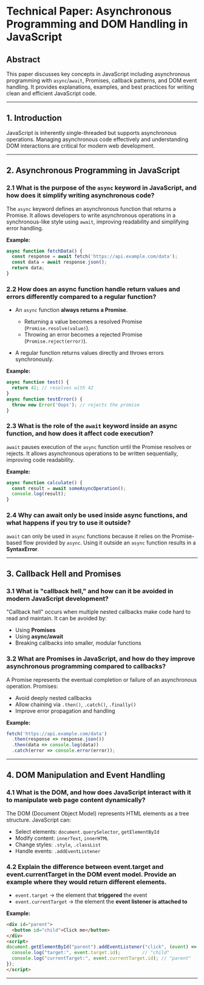 # Technical Paper: Asynchronous Programming and DOM Handling in JavaScript

## Abstract

This paper discusses key concepts in JavaScript including asynchronous programming with `async`/`await`, Promises, callback patterns, and DOM event handling. It provides explanations, examples, and best practices for writing clean and efficient JavaScript code.

---

## 1. Introduction

JavaScript is inherently single-threaded but supports asynchronous operations. Managing asynchronous code effectively and understanding DOM interactions are critical for modern web development.

---

## 2. Asynchronous Programming in JavaScript

### 2.1 What is the purpose of the `async` keyword in JavaScript, and how does it simplify writing asynchronous code?

The `async` keyword defines an asynchronous function that returns a Promise. It allows developers to write asynchronous operations in a synchronous-like style using `await`, improving readability and simplifying error handling.

**Example:**

```js
async function fetchData() {
  const response = await fetch('https://api.example.com/data');
  const data = await response.json();
  return data;
}
```

### 2.2 How does an async function handle return values and errors differently compared to a regular function?

* An `async` function **always returns a Promise**.

  * Returning a value becomes a resolved Promise (`Promise.resolve(value)`).
  * Throwing an error becomes a rejected Promise (`Promise.reject(error)`).
* A regular function returns values directly and throws errors synchronously.

**Example:**

```js
async function test() {
  return 42; // resolves with 42
}
async function testError() {
  throw new Error('Oops'); // rejects the promise
}
```

### 2.3 What is the role of the `await` keyword inside an async function, and how does it affect code execution?

`await` pauses execution of the `async` function until the Promise resolves or rejects. It allows asynchronous operations to be written sequentially, improving code readability.

**Example:**

```js
async function calculate() {
  const result = await someAsyncOperation();
  console.log(result);
}
```

### 2.4 Why can await only be used inside async functions, and what happens if you try to use it outside?

`await` can only be used in `async` functions because it relies on the Promise-based flow provided by `async`. Using it outside an `async` function results in a **SyntaxError**.

---

## 3. Callback Hell and Promises

### 3.1 What is "callback hell," and how can it be avoided in modern JavaScript development?

"Callback hell" occurs when multiple nested callbacks make code hard to read and maintain. It can be avoided by:

* Using **Promises**
* Using **async/await**
* Breaking callbacks into smaller, modular functions

### 3.2 What are Promises in JavaScript, and how do they improve asynchronous programming compared to callbacks?

A Promise represents the eventual completion or failure of an asynchronous operation. Promises:

* Avoid deeply nested callbacks
* Allow chaining via `.then()`, `.catch()`, `.finally()`
* Improve error propagation and handling

**Example:**

```js
fetch('https://api.example.com/data')
  .then(response => response.json())
  .then(data => console.log(data))
  .catch(error => console.error(error));
```

---

## 4. DOM Manipulation and Event Handling

### 4.1 What is the DOM, and how does JavaScript interact with it to manipulate web page content dynamically?

The DOM (Document Object Model) represents HTML elements as a tree structure. JavaScript can:

* Select elements: `document.querySelector`, `getElementById`
* Modify content: `innerText`, `innerHTML`
* Change styles: `.style`, `.classList`
* Handle events: `.addEventListener`

### 4.2 Explain the difference between event.target and event.currentTarget in the DOM event model. Provide an example where they would return different elements.

* `event.target` → the element that **triggered** the event
* `event.currentTarget` → the element the **event listener is attached to**

**Example:**

```html
<div id="parent">
  <button id="child">Click me</button>
</div>
<script>
document.getElementById("parent").addEventListener("click", (event) => {
  console.log("target:", event.target.id);        // "child"
  console.log("currentTarget:", event.currentTarget.id); // "parent"
});
</script>
```

---

